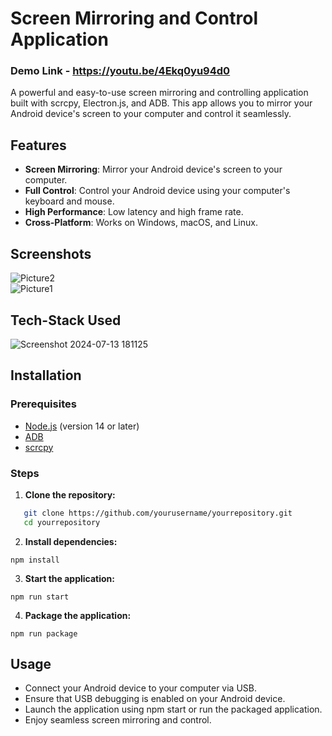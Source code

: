 # Screen Mirroring and Control Application

### Demo Link - https://youtu.be/4Ekq0yu94d0

A powerful and easy-to-use screen mirroring and controlling application built with scrcpy, Electron.js, and ADB. This app allows you to mirror your Android device's screen to your computer and control it seamlessly.

## Features

- **Screen Mirroring**: Mirror your Android device's screen to your computer.
- **Full Control**: Control your Android device using your computer's keyboard and mouse.
- **High Performance**: Low latency and high frame rate.
- **Cross-Platform**: Works on Windows, macOS, and Linux.

## Screenshots

![Picture2](https://github.com/user-attachments/assets/00d9f7c7-aac5-45b1-ae19-24d8032baa86)
<br>
![Picture1](https://github.com/user-attachments/assets/32c7927d-8018-4f35-b8d6-389c5842a053)


## Tech-Stack Used
![Screenshot 2024-07-13 181125](https://github.com/user-attachments/assets/237968b6-f724-4eb8-8219-5029983ad637)


## Installation

### Prerequisites

- [Node.js](https://nodejs.org/) (version 14 or later)
- [ADB](https://developer.android.com/studio/command-line/adb)
- [scrcpy](https://github.com/Genymobile/scrcpy)

### Steps

1. **Clone the repository:**
```sh
   git clone https://github.com/yourusername/yourrepository.git
   cd yourrepository
```
2. **Install dependencies:**
```
npm install

```


3. **Start the application:**
```
npm run start

```

4. **Package the application:**
```
npm run package

```

## Usage
- Connect your Android device to your computer via USB.
- Ensure that USB debugging is enabled on your Android device.
- Launch the application using npm start or run the packaged application.
- Enjoy seamless screen mirroring and control.
